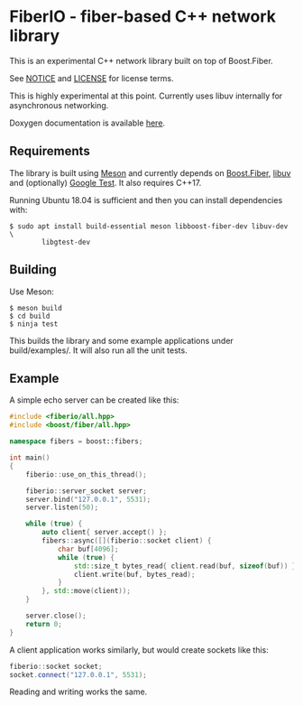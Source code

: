 FiberIO - fiber-based C++ network library
=========================================

This is an experimental C++ network library built on top of Boost.Fiber.

See [NOTICE](NOTICE) and [LICENSE](LICENSE) for license terms.

This is highly experimental at this point. Currently uses libuv internally for
asynchronous networking.

Doxygen documentation is available
[here](https://hampus.github.io/fiberio/html/).


Requirements
------------

The library is built using [Meson](http://mesonbuild.com/) and currently
depends on [Boost.Fiber](https://www.boost.org/doc/libs/release/libs/fiber/doc/html/index.html),
[libuv](http://libuv.org/) and (optionally)
[Google Test](https://github.com/google/googletest). It also requires C++17.

Running Ubuntu 18.04 is sufficient and then you can install dependencies with:

    $ sudo apt install build-essential meson libboost-fiber-dev libuv-dev \
            libgtest-dev


Building
--------

Use Meson:

    $ meson build
    $ cd build
    $ ninja test

This builds the library and some example applications under build/examples/. It
will also run all the unit tests.


Example
-------

A simple echo server can be created like this:

```c++
#include <fiberio/all.hpp>
#include <boost/fiber/all.hpp>

namespace fibers = boost::fibers;

int main()
{
    fiberio::use_on_this_thread();

    fiberio::server_socket server;
    server.bind("127.0.0.1", 5531);
    server.listen(50);

    while (true) {
        auto client{ server.accept() };
        fibers::async([](fiberio::socket client) {
            char buf[4096];
            while (true) {
                std::size_t bytes_read{ client.read(buf, sizeof(buf)) };
                client.write(buf, bytes_read);
            }
        }, std::move(client));
    }

    server.close();
    return 0;
}
```

A client application works similarly, but would create sockets like this:

```c++
fiberio::socket socket;
socket.connect("127.0.0.1", 5531);
```

Reading and writing works the same.
